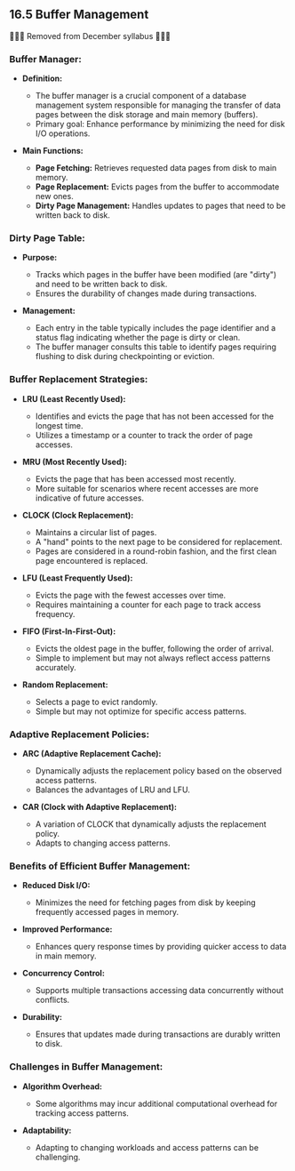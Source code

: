 ## 16.5 Buffer Management

🚨🚨🚨 Removed from December syllabus 🚨🚨🚨

### Buffer Manager:

- **Definition:**
  - The buffer manager is a crucial component of a database management system responsible for managing the transfer of data pages between the disk storage and main memory (buffers).
  - Primary goal: Enhance performance by minimizing the need for disk I/O operations.

- **Main Functions:**
  - **Page Fetching:** Retrieves requested data pages from disk to main memory.
  - **Page Replacement:** Evicts pages from the buffer to accommodate new ones.
  - **Dirty Page Management:** Handles updates to pages that need to be written back to disk.

### Dirty Page Table:

- **Purpose:**
  - Tracks which pages in the buffer have been modified (are "dirty") and need to be written back to disk.
  - Ensures the durability of changes made during transactions.

- **Management:**
  - Each entry in the table typically includes the page identifier and a status flag indicating whether the page is dirty or clean.
  - The buffer manager consults this table to identify pages requiring flushing to disk during checkpointing or eviction.

### Buffer Replacement Strategies:

- **LRU (Least Recently Used):**
  - Identifies and evicts the page that has not been accessed for the longest time.
  - Utilizes a timestamp or a counter to track the order of page accesses.

- **MRU (Most Recently Used):**
  - Evicts the page that has been accessed most recently.
  - More suitable for scenarios where recent accesses are more indicative of future accesses.

- **CLOCK (Clock Replacement):**
  - Maintains a circular list of pages.
  - A "hand" points to the next page to be considered for replacement.
  - Pages are considered in a round-robin fashion, and the first clean page encountered is replaced.

- **LFU (Least Frequently Used):**
  - Evicts the page with the fewest accesses over time.
  - Requires maintaining a counter for each page to track access frequency.

- **FIFO (First-In-First-Out):**
  - Evicts the oldest page in the buffer, following the order of arrival.
  - Simple to implement but may not always reflect access patterns accurately.

- **Random Replacement:**
  - Selects a page to evict randomly.
  - Simple but may not optimize for specific access patterns.

### Adaptive Replacement Policies:

- **ARC (Adaptive Replacement Cache):**
  - Dynamically adjusts the replacement policy based on the observed access patterns.
  - Balances the advantages of LRU and LFU.

- **CAR (Clock with Adaptive Replacement):**
  - A variation of CLOCK that dynamically adjusts the replacement policy.
  - Adapts to changing access patterns.

### Benefits of Efficient Buffer Management:

- **Reduced Disk I/O:**
  - Minimizes the need for fetching pages from disk by keeping frequently accessed pages in memory.

- **Improved Performance:**
  - Enhances query response times by providing quicker access to data in main memory.

- **Concurrency Control:**
  - Supports multiple transactions accessing data concurrently without conflicts.

- **Durability:**
  - Ensures that updates made during transactions are durably written to disk.

### Challenges in Buffer Management:

- **Algorithm Overhead:**
  - Some algorithms may incur additional computational overhead for tracking access patterns.

- **Adaptability:**
  - Adapting to changing workloads and access patterns can be challenging.
